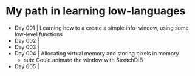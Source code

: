 # My path in learning low-languages

* Day 001 | Learning how to a create a simple info-window, using some low-level functions
* Day 002 |
* Day 003 |
* Day 004 | Allocating virtual memory and storing pixels in memory
  * sub: Could animate the window with StretchDIB
* Day 005 |